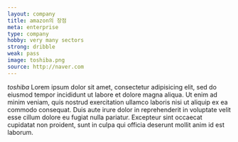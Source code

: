 ```yaml
---
layout: company
title: amazon의 장점 
meta: enterprise
type: company
hobby: very many sectors 
strong: dribble
weak: pass
image: toshiba.png
source: http://naver.com
---
```


*toshiba* Lorem ipsum dolor sit amet, consectetur adipisicing elit, sed do eiusmod tempor incididunt ut labore et dolore magna aliqua. Ut enim ad minim veniam, quis nostrud exercitation ullamco laboris nisi ut aliquip ex ea commodo consequat. Duis aute irure dolor in reprehenderit in voluptate velit esse cillum dolore eu fugiat nulla pariatur. Excepteur sint occaecat cupidatat non proident, sunt in culpa qui officia deserunt mollit anim id est laborum.
